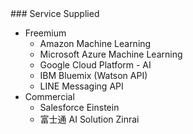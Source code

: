<span>
### Service Supplied

- Freemium
    - Amazon Machine Learning
    - Microsoft Azure Machine Learning
    - Google Cloud Platform - AI
    - IBM Bluemix (Watson API)
    - LINE Messaging API
- Commercial
    - Salesforce Einstein
    - 富士通 AI Solution Zinrai
</span>
